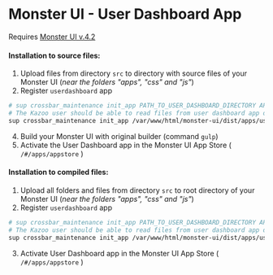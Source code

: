 # Monster UI - User Dashboard App

Requires [Monster UI v.4.2](https://github.com/2600hz/monster-ui)

#### Installation to source files:
1. Upload files from directory `src` to directory with source files of your Monster UI (*near the folders "apps", "css" and "js"*)
2. Register `userdashboard` app
```bash
# sup crossbar_maintenance init_app PATH_TO_USER_DASHBOARD_DIRECTORY API_ROOT
# The Kazoo user should be able to read files from user dashboard app directory
sup crossbar_maintenance init_app /var/www/html/monster-ui/dist/apps/userdashboard https://site.com:8443/v2/
```
4. Build your Monster UI with original builder (command `gulp`)
5. Activate the User Dashboard app in the Monster UI App Store ( `/#/apps/appstore` )

#### Installation to compiled files:
1. Upload all folders and files from directory `src` to root directory of your Monster UI (*near the folders "apps", "css" and "js"*)
2. Register `userdashboard` app
```bash
# sup crossbar_maintenance init_app PATH_TO_USER_DASHBOARD_DIRECTORY API_ROOT
# The Kazoo user should be able to read files from user dashboard app directory
sup crossbar_maintenance init_app /var/www/html/monster-ui/dist/apps/userdashboard https://site.com:8443/v2/
```
3. Activate User Dashboard app in the Monster UI App Store ( `/#/apps/appstore` )
